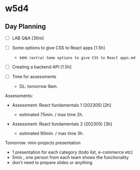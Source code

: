 

# w5d4


<!--

Notes after m2-m3 swap:
- Creating a Backend API: do in class (instead of self-guided)
- env variables: skip for now (explain in m3 or if they need for their project)
- Projects: connect directly to the rest api in production (skip having it running in localhost)

-->



## Day Planning


- [ ] LAB Q&A [30m]

- [ ] Some options to give CSS to React apps [1.5h]
  - see: `(extra) Some options to give CSS to React apps.md`

- [ ] Creating a backend API  [1.5h]

- [ ] Time for assessments
  - DL: tomorrow 9am.


Assessments:

- Assessment: React fundamentals 1 (202305) [2h]
  - estimated 75min. / max time 2h.

- Assessment: React fundamentals 2 (202305) [3h]
  - estimated 90min. / max time 3h.


<!--

@LT: explain infinite loop rendering a component in React

  function Navbar(){
    return(
      <>
        <h1>react infinite loop</h1>
        <Navbar />
      </>
    )
  }


  function Container(){
    return(
      <>
        <Container></Container>
      </>
    )
  }

-->


<!-- 

Note: 

assessment 2 task 2,
- asks to send a GET request to https://api.openbrewerydb.org/breweries
- This endpoint returns a 404, but the tests will still pass (the unit tests mock the http request)
- UPDATE (may 25): 
  - assessment will be fixed to use the new api url
  - more info: https://team-ironhack.slack.com/archives/CE2P3ETSN/p1748252046131299
-->


Tomorrow: mini-projects presentation 
- 1 presentation for each category (todo list, e-commerce etc)
- 5min., one person from each team shows the functionality
- don't need to prepare slides or anything


